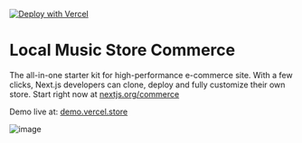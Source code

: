 [![Deploy with Vercel](https://user-images.githubusercontent.com/47119594/158075044-9b264ab2-ff74-4f1f-9041-f64ce448a272.svg)](https://vercel.com/new/clone?project-name=commerce&repo-name=commerce&demo-title=Local%20Music%20Store&demo-url=https%3A%2F%2Fcommerce12-affid.vercel.app&repository-url=https%3A%2F%2Fgithub.com%2FAffid%2Fcommerce12&demo-description=Music%20Store%20Kit%Starter&demo-image=https%3A%2F%2Fuser-images.githubusercontent.com%2F47119594%2F158075114-9bc2a516-1bc5-455d-b616-8d1ff78482bb.png&integration-ids=oac_MuWZiE4jtmQ2ejZQaQ7ncuDT)

# Local Music Store Commerce

The all-in-one starter kit for high-performance e-commerce site. With a few clicks, Next.js developers can clone, deploy and fully customize their own store.
Start right now at [nextjs.org/commerce](https://nextjs.org/commerce)

Demo live at: [demo.vercel.store](https://commerce12-affid.vercel.app/)

![image](https://user-images.githubusercontent.com/47119594/158075114-9bc2a516-1bc5-455d-b616-8d1ff78482bb.png)

